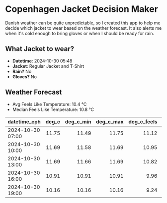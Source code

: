 
# Copenhagen Jacket Decision Maker

Danish weather can be quite unpredictable, so I created this app to help me decide which jacket to wear based on the weather forecast. 
It also alerts me when it's cold enough to bring gloves or when I should be ready for rain.

## What Jacket to wear?

- **Datetime**: 2024-10-30 05:48
- **Jacket**: Regular Jacket and T-Shirt
- **Rain?** No
- **Gloves?** No

## Weather Forecast
- Avg Feels Like Temperature: 10.4 °C
- Median Feels Like Temperature: 10.8 °C

| datetime_cph     |   deg_c |   deg_c_min |   deg_c_max |   deg_c_feels | weather   | wind   | rain   |
|:-----------------|--------:|------------:|------------:|--------------:|:----------|:-------|:-------|
| 2024-10-30 07:00 |   11.75 |       11.49 |       11.75 |         11.12 | Clouds    | High   | None   |
| 2024-10-30 10:00 |   11.69 |       11.58 |       11.69 |         10.95 | Clouds    | High   | None   |
| 2024-10-30 13:00 |   11.69 |       11.66 |       11.69 |         10.82 | Clouds    | High   | None   |
| 2024-10-30 16:00 |   10.91 |       10.91 |       10.91 |          9.96 | Clouds    | High   | None   |
| 2024-10-30 19:00 |   10.16 |       10.16 |       10.16 |          9.24 | Clouds    | High   | None   |
        